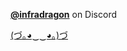 **[@infradragon](https://discord.com/users/580483129161154610)** on Discord

[(づ｡◕‿‿◕｡)づ](https://massgrave.dev/)
